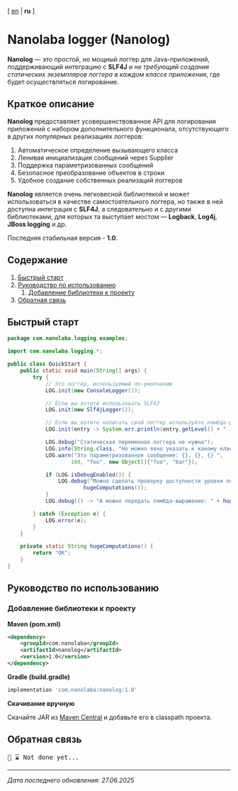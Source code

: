 <!-- This file was automatically generated by Nanolaba Readme Generator (NRG) 0.1-SNAPSHOT -->
<!-- Visit https://github.com/nanolaba/readme-generator for details -->


[ [en](README.md) | **ru** ]

# Nanolaba logger (Nanolog)

**Nanolog** — это простой, но мощный логгер для Java-приложений, поддерживающий интеграцию с
**SLF4J** и *не требующий создания статических экземпляров логгера
в каждом классе приложения*, где будет осуществляться логирование.


## Краткое описание

**Nanolog** предоставляет усовершенствованное API для логирования приложений с набором
дополнительного функционала, отсутствующего в других популярных реализациях логгеров:

1. Автоматическое определение вызывающего класса
2. Ленивая инициализация сообщений через Supplier
3. Поддержка параметризованных сообщений
4. Безопасное преобразование объектов в строки
5. Удобное создание собственных реализаций логгеров

**Nanolog** является очень легковесной библиотекой и может использоваться в качестве
самостоятельного логгера, но также в ней доступна интеграция с **SLF4J**, а следовательно и с другими
библиотеками, для которых та выступает мостом — **Logback**, **Log4j**, **JBoss logging** и др.

Последняя стабильная версия - **1.0**.

## Содержание
1. [Быстрый старт](#быстрый-старт)
2. [Руководство по использованию](#руководство-по-использованию)
	1. [Добавление библиотеки к проекту](#добавление-библиотеки-к-проекту)
3. [Обратная связь](#обратная-связь)


## Быстрый старт

```java
package com.nanolaba.logging.examples;

import com.nanolaba.logging.*;

public class QuickStart {
	public static void main(String[] args) {
		try {
			// Это логгер, используемый по-умолчанию
			LOG.init(new ConsoleLogger());

			// Если вы хотите использовать SLF4J
			LOG.init(new Slf4jLogger());

			// Если вы хотите написать свой логгер используйте лямбда-функцию или реализуйте интерфейс ILogger
			LOG.init(entry -> System.err.println(entry.getLevel() + " - " + entry.getFormattedMessage()));

			LOG.debug("Статическая переменная логгера не нужна");
			LOG.info(String.class, "Но можно явно указать к какому классу должно относиться логирование");
			LOG.warn("Это параметризованное сообщение: {}, {}, {} ",
					100, "foo", new Object[]{"foo", "bar"});

			if (LOG.isDebugEnabled()) {
				LOG.debug("Можно сделать проверку доступности уровня логирования стандартным способом: " +
						hugeComputations());
			}
			LOG.debug(() -> "А можно передать лямбда-выражение: " + hugeComputations());

		} catch (Exception e) {
			LOG.error(e);
		}
	}

	private static String hugeComputations() {
		return "OK";
	}
}
```

## Руководство по использованию

### Добавление библиотеки к проекту

**Maven (pom.xml)**

```xml
<dependency>
    <groupId>com.nanolaba</groupId>
    <artifactId>nanolog</artifactId>
    <version>1.0</version>
</dependency>  
```

**Gradle (build.gradle)**

```groovy
implementation 'com.nanolaba:nanolog:1.0'
```

**Скачивание вручную**

Скачайте JAR из [Maven Central](https://mvnrepository.com/artifact/com.nanolaba/nanolog/1.0)
и добавьте его в classpath проекта.

## Обратная связь

<pre>📌 ⌛ Not done yet...</pre>

---
*Дата последнего обновления: 27.06.2025*
